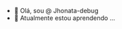 - 👋 Olá, sou @ Jhonata-debug
- 🌱 Atualmente estou aprendendo ...

<!---
Jhonata-debug / Jhonata-debug é um repositório ✨ especial ✨ porque seu `README.md` (este arquivo) aparece em seu perfil GitHub.
Você pode clicar no link Visualizar para ver suas alterações.
--->
